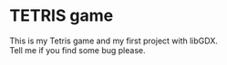 # TETRIS game

This is my Tetris game and my first project with libGDX.\
Tell me if you find some bug please.
